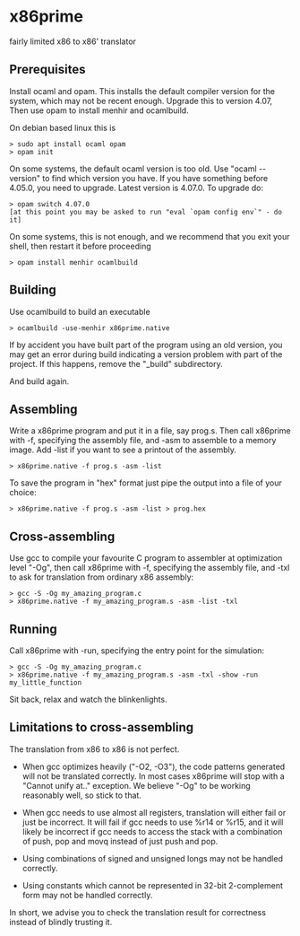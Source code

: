 # x86prime

fairly limited x86 to x86' translator

## Prerequisites

Install ocaml and opam. This installs the default compiler version for the system,
which may not be recent enough. Upgrade this to version 4.07, Then use opam to
install menhir and ocamlbuild.

On debian based linux this is
~~~
> sudo apt install ocaml opam
> opam init
~~~
On some systems, the default ocaml version is too old. Use "ocaml --version"
to find which version you have. If you have something before 4.05.0, you need
to upgrade. Latest version is 4.07.0. To upgrade do:
~~~
> opam switch 4.07.0
[at this point you may be asked to run "eval `opam config env`" - do it]
~~~
On some systems, this is not enough, and we recommend that you exit your shell,
then restart it before proceeding
~~~
> opam install menhir ocamlbuild
~~~

## Building

Use ocamlbuild to build an executable

~~~
> ocamlbuild -use-menhir x86prime.native
~~~

If by accident you have built part of the program using an old version, you
may get an error during build indicating a version problem with part of the
project. If this happens, remove the "_build" subdirectory.

And build again.

## Assembling

Write a x86prime program and put it in a file, say prog.s.
Then call x86prime with -f, specifying the assembly file, and 
-asm to assemble to a memory image. Add -list if you want to
see a printout of the assembly.

~~~
> x86prime.native -f prog.s -asm -list
~~~

To save the program in "hex" format just pipe the output into
a file of your choice:

~~~
> x86prime.native -f prog.s -asm -list > prog.hex
~~~


## Cross-assembling

Use gcc to compile your favourite C program to assembler at
optimization level "-Og", then call x86prime with -f, specifying
the assembly file, and -txl to ask for translation from ordinary 
x86 assembly:

~~~
> gcc -S -Og my_amazing_program.c
> x86prime.native -f my_amazing_program.s -asm -list -txl
~~~

## Running

Call x86prime with -run, specifying the entry point for the simulation:

~~~
> gcc -S -Og my_amazing_program.c
> x86prime.native -f my_amazing_program.s -asm -txl -show -run my_little_function
~~~

Sit back, relax and watch the blinkenlights.

## Limitations to cross-assembling

The translation from x86 to x86 is not perfect.

 * When gcc optimizes heavily ("-O2, -O3"), the code patterns generated will not
   be translated correctly. In most cases x86prime will stop with a "Cannot unify at.."
   exception. We believe "-Og" to be working reasonably well, so stick to that.

 * When gcc needs to use almost all registers, translation will either fail
   or just be incorrect. It will fail if gcc needs to use %r14 or %r15, and
   it will likely be incorrect if gcc needs to access the stack with a combination
   of push, pop and movq instead of just push and pop.

 * Using combinations of signed and unsigned longs may not be handled correctly.

 * Using constants which cannot be represented in 32-bit 2-complement form
   may not be handled correctly.

In short, we advise you to check the translation result for correctness instead
of blindly trusting it.

